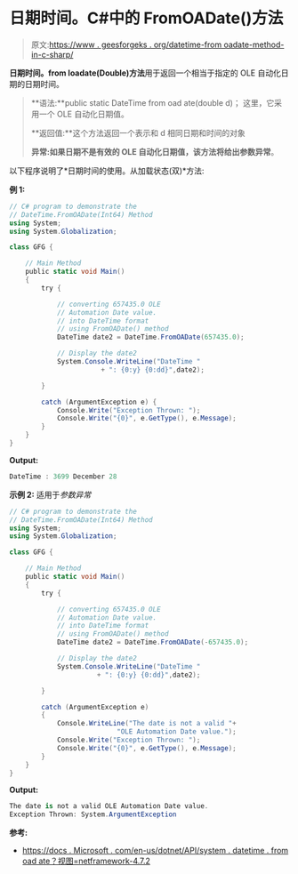 # 日期时间。C#中的 FromOADate()方法

> 原文:[https://www . geesforgeks . org/datetime-from oadate-method-in-c-sharp/](https://www.geeksforgeeks.org/datetime-fromoadate-method-in-c-sharp/)

**日期时间。from loadate(Double)方法**用于返回一个相当于指定的 OLE 自动化日期的日期时间。

> **语法:**public static DateTime from oad ate(double d)；
> 这里，它采用一个 OLE 自动化日期值。
> 
> **返回值:**这个方法返回一个表示和 d 相同日期和时间的对象
> 
> **异常:**如果日期不是有效的 OLE 自动化日期值，该方法将给出**参数异常**。

以下程序说明了*日期时间的使用。从加载状态(双)*方法:

**例 1:**

```cs
// C# program to demonstrate the
// DateTime.FromOADate(Int64) Method
using System;
using System.Globalization;

class GFG {

    // Main Method
    public static void Main()
    {
        try {

            // converting 657435.0 OLE 
            // Automation Date value.
            // into DateTime format
            // using FromOADate() method
            DateTime date2 = DateTime.FromOADate(657435.0);

            // Display the date2
            System.Console.WriteLine("DateTime "
                       + ": {0:y} {0:dd}",date2);

        }

        catch (ArgumentException e) {
            Console.Write("Exception Thrown: ");
            Console.Write("{0}", e.GetType(), e.Message);
        }
    }
}
```

**Output:**

```cs
DateTime : 3699 December 28

```

**示例 2:** 适用于*参数异常*

```cs
// C# program to demonstrate the
// DateTime.FromOADate(Int64) Method
using System;
using System.Globalization;

class GFG {

    // Main Method
    public static void Main()
    {
        try {

            // converting 657435.0 OLE
            // Automation Date value.
            // into DateTime format
            // using FromOADate() method
            DateTime date2 = DateTime.FromOADate(-657435.0);

            // Display the date2
            System.Console.WriteLine("DateTime "
                      + ": {0:y} {0:dd}",date2);

        }

        catch (ArgumentException e) 
        {
            Console.WriteLine("The date is not a valid "+
                           "OLE Automation Date value.");
            Console.Write("Exception Thrown: ");
            Console.Write("{0}", e.GetType(), e.Message);
        }
    }
}
```

**Output:**

```cs
The date is not a valid OLE Automation Date value.
Exception Thrown: System.ArgumentException

```

**参考:**

*   [https://docs . Microsoft . com/en-us/dotnet/API/system . datetime . from oad ate？视图=netframework-4.7.2](https://docs.microsoft.com/en-us/dotnet/api/system.datetime.fromoadate?view=netframework-4.7.2)